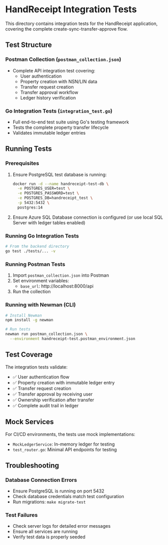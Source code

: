 # HandReceipt Integration Tests

This directory contains integration tests for the HandReceipt application, covering the complete create-sync-transfer-approve flow.

## Test Structure

### Postman Collection (`postman_collection.json`)
- Complete API integration test covering:
  - User authentication
  - Property creation with NSN/LIN data
  - Transfer request creation
  - Transfer approval workflow
  - Ledger history verification

### Go Integration Tests (`integration_test.go`)
- Full end-to-end test suite using Go's testing framework
- Tests the complete property transfer lifecycle
- Validates immutable ledger entries

## Running Tests

### Prerequisites
1. Ensure PostgreSQL test database is running:
   ```bash
   docker run -d --name handreceipt-test-db \
     -e POSTGRES_USER=test \
     -e POSTGRES_PASSWORD=test \
     -e POSTGRES_DB=handreceipt_test \
     -p 5432:5432 \
     postgres:14
   ```

2. Ensure Azure SQL Database connection is configured (or use local SQL Server with ledger tables enabled)

### Running Go Integration Tests
```bash
# From the backend directory
go test ./tests/... -v
```

### Running Postman Tests
1. Import `postman_collection.json` into Postman
2. Set environment variables:
   - `base_url`: http://localhost:8000/api
3. Run the collection

### Running with Newman (CLI)
```bash
# Install Newman
npm install -g newman

# Run tests
newman run postman_collection.json \
  --environment handreceipt-test.postman_environment.json
```

## Test Coverage

The integration tests validate:
- ✅ User authentication flow
- ✅ Property creation with immutable ledger entry
- ✅ Transfer request creation
- ✅ Transfer approval by receiving user
- ✅ Ownership verification after transfer
- ✅ Complete audit trail in ledger

## Mock Services

For CI/CD environments, the tests use mock implementations:
- `MockLedgerService`: In-memory ledger for testing
- `test_router.go`: Minimal API endpoints for testing

## Troubleshooting

### Database Connection Errors
- Ensure PostgreSQL is running on port 5432
- Check database credentials match test configuration
- Run migrations: `make migrate-test`

### Test Failures
- Check server logs for detailed error messages
- Ensure all services are running
- Verify test data is properly seeded 